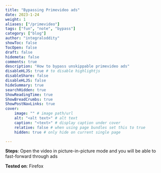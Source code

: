 ```yaml
---
title: "Bypassing Primevideo ads"
date: 2023-1-24
weight: 1
aliases: ["/primevideo"]
tags: ["fun", "note", "bypass"]
category: ["blog"]
author: "integraloddity"
showToc: false
TocOpen: false
draft: false
hidemeta: false
comments: true
description: "How to bypass unskippable primevideo ads"
disableHLJS: true # to disable highlightjs
disableShare: false
disableHLJS: false
hideSummary: true
searchHidden: true
ShowReadingTime: true
ShowBreadCrumbs: true
ShowPostNavLinks: true
cover:
    image: "" # image path/url
    alt: "<alt text>" # alt text
    caption: "<text>" # display caption under cover
    relative: false # when using page bundles set this to true
    hidden: true # only hide on current single page

---
```


**Steps**: Open the video in picture-in-picture mode and you will be able to fast-forward through ads

**Tested on**: Firefox

